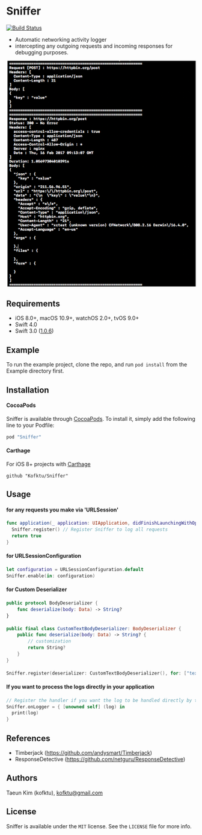 # Sniffer

[![Build Status](https://travis-ci.org/Kofktu/Sniffer.svg?branch=master)](https://travis-ci.org/Kofktu/Sniffer)

- Automatic networking activity logger
- intercepting any outgoing requests and incoming responses for debugging purposes.

![alt tag](Screenshot/Sample.png)

## Requirements
- iOS 8.0+, macOS 10.9+, watchOS 2.0+, tvOS 9.0+
- Swift 4.0
- Swift 3.0 ([1.0.6](https://github.com/Kofktu/Sniffer/tree/1.0.6))

## Example
To run the example project, clone the repo, and run `pod install` from the Example directory first.

## Installation

#### CocoaPods
Sniffer is available through [CocoaPods](http://cocoapods.org). To install
it, simply add the following line to your Podfile:

```ruby
pod "Sniffer"
```

#### Carthage
For iOS 8+ projects with [Carthage](https://github.com/Carthage/Carthage)

```
github "Kofktu/Sniffer"
```

## Usage

#### for any requests you make via 'URLSession'

```swift
func application(_ application: UIApplication, didFinishLaunchingWithOptions launchOptions: [UIApplicationLaunchOptionsKey: Any]?) -> Bool {
  Sniffer.register() // Register Sniffer to log all requests
  return true
}
```

#### for URLSessionConfiguration

```swift
let configuration = URLSessionConfiguration.default
Sniffer.enable(in: configuration)
```

#### for Custom Deserializer

```swift
public protocol BodyDeserializer {
    func deserialize(body: Data) -> String?
}

public final class CustomTextBodyDeserializer: BodyDeserializer {
    public func deserialize(body: Data) -> String? {
        // customization
        return String?
    }
}

Sniffer.register(deserializer: CustomTextBodyDeserializer(), for: ["text/plain"])

```

#### If you want to process the logs directly in your application

```swift
// Register the handler if you want the log to be handled directly by the application
Sniffer.onLogger = { [unowned self] (log) in
  print(log)
}
```

## References
- Timberjack (https://github.com/andysmart/Timberjack)
- ResponseDetective (https://github.com/netguru/ResponseDetective)

## Authors

Taeun Kim (kofktu), <kofktu@gmail.com>

## License

Sniffer is available under the ```MIT``` license. See the ```LICENSE``` file for more info.
